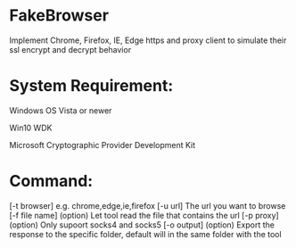 # FakeBrowser
Implement Chrome, Firefox, IE, Edge https and proxy client to simulate their ssl encrypt and decrypt behavior

# System Requirement:

Windows OS Vista or newer

Win10 WDK

Microsoft Cryptographic Provider Development Kit 

# Command:
[-t browser] e.g. chrome,edge,ie,firefox
[-u url] The url you want to browse
[-f file name] (option) Let tool read the file that contains the url
[-p proxy] (option) Only supoort socks4 and socks5
[-o output] (option) Export the response to the specific folder, default will in the same folder with the tool
